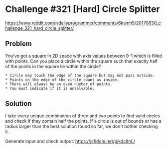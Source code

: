 # Challenge #321 [Hard] Circle Splitter
https://www.reddit.com/r/dailyprogrammer/comments/6ksmh5/20170630_challenge_321_hard_circle_splitter/

## Problem
You've got a square in 2D space with axis values between 0-1 which is filled
with points. Can you place a circle within the square such that exactly half
of the points in the square lie within the circle?

    * Circle may touch the edge of the square but may not pass outside.
    * Points on the edge of the circle count as inside.
    * There will always be an even number of points.
    * You must indicate if it is unsolvable.

## Solution
I take every unique combination of three and two points to find valid circles and check if they contain half the points. If a circle is out of bounds or has a radius larger than the best solution found so far, we don't bother checking it.

Generate input and check output: https://jsfiddle.net/gjkdc8hL/
